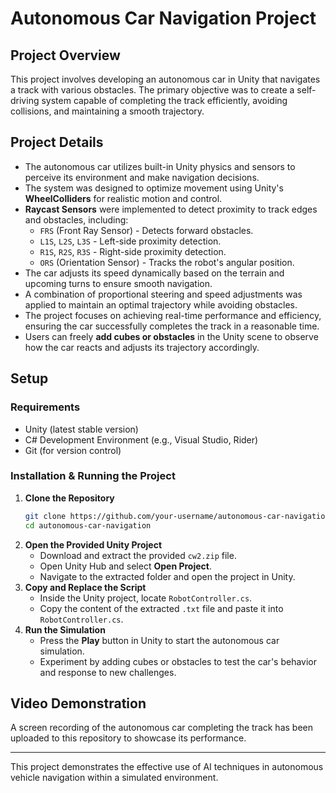 # Autonomous Car Navigation Project

## **Project Overview**
This project involves developing an autonomous car in Unity that navigates a track with various obstacles. The primary objective was to create a self-driving system capable of completing the track efficiently, avoiding collisions, and maintaining a smooth trajectory.

## **Project Details**
- The autonomous car utilizes built-in Unity physics and sensors to perceive its environment and make navigation decisions.
- The system was designed to optimize movement using Unity's **WheelColliders** for realistic motion and control.
- **Raycast Sensors** were implemented to detect proximity to track edges and obstacles, including:
  - `FRS` (Front Ray Sensor) - Detects forward obstacles.
  - `L1S`, `L2S`, `L3S` - Left-side proximity detection.
  - `R1S`, `R2S`, `R3S` - Right-side proximity detection.
  - `ORS` (Orientation Sensor) - Tracks the robot's angular position.
- The car adjusts its speed dynamically based on the terrain and upcoming turns to ensure smooth navigation.
- A combination of proportional steering and speed adjustments was applied to maintain an optimal trajectory while avoiding obstacles.
- The project focuses on achieving real-time performance and efficiency, ensuring the car successfully completes the track in a reasonable time.
- Users can freely **add cubes or obstacles** in the Unity scene to observe how the car reacts and adjusts its trajectory accordingly.

## **Setup**
### **Requirements**
- Unity (latest stable version)
- C# Development Environment (e.g., Visual Studio, Rider)
- Git (for version control)

### **Installation & Running the Project**
1. **Clone the Repository**
   ```bash
   git clone https://github.com/your-username/autonomous-car-navigation.git
   cd autonomous-car-navigation
   ```
2. **Open the Provided Unity Project**
   - Download and extract the provided `cw2.zip` file.
   - Open Unity Hub and select **Open Project**.
   - Navigate to the extracted folder and open the project in Unity.
3. **Copy and Replace the Script**
   - Inside the Unity project, locate `RobotController.cs`.
   - Copy the content of the extracted `.txt` file and paste it into `RobotController.cs`.
4. **Run the Simulation**
   - Press the **Play** button in Unity to start the autonomous car simulation.
   - Experiment by adding cubes or obstacles to test the car's behavior and response to new challenges.

## **Video Demonstration**
A screen recording of the autonomous car completing the track has been uploaded to this repository to showcase its performance.

---

This project demonstrates the effective use of AI techniques in autonomous vehicle navigation within a simulated environment.
